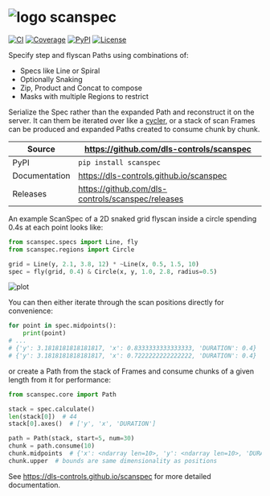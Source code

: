 # ![logo][] scanspec

[![CI](https://github.com/dls-controls/scanspec/actions/workflows/code.yml/badge.svg)](https://github.com/dls-controls/scanspec/actions/workflows/code.yml)
[![Coverage](https://codecov.io/gh/dls-controls/scanspec/branch/master/graph/badge.svg)](https://codecov.io/gh/dls-controls/scanspec)
[![PyPI](https://img.shields.io/pypi/v/scanspec.svg)](https://pypi.org/project/scanspec)
[![License](https://img.shields.io/badge/License-Apache%202.0-blue.svg)](https://opensource.org/licenses/Apache-2.0)

Specify step and flyscan Paths using combinations of:

- Specs like Line or Spiral
- Optionally Snaking
- Zip, Product and Concat to compose
- Masks with multiple Regions to restrict

Serialize the Spec rather than the expanded Path and reconstruct it on the
server. It can them be iterated over like a [cycler][], or a stack of scan Frames
can be produced and expanded Paths created to consume chunk by chunk.

[cycler]: https://matplotlib.org/cycler/

Source          | <https://github.com/dls-controls/scanspec>
---             | ---
PyPI            | `pip install scanspec`
Documentation   | <https://dls-controls.github.io/scanspec>
Releases        | <https://github.com/dls-controls/scanspec/releases>

An example ScanSpec of a 2D snaked grid flyscan inside a circle spending 0.4s at
each point looks like:

```python
from scanspec.specs import Line, fly
from scanspec.regions import Circle

grid = Line(y, 2.1, 3.8, 12) * ~Line(x, 0.5, 1.5, 10)
spec = fly(grid, 0.4) & Circle(x, y, 1.0, 2.8, radius=0.5)
```

![plot][]

You can then either iterate through the scan positions directly for convenience:

```python
for point in spec.midpoints():
    print(point)
# ...
# {'y': 3.1818181818181817, 'x': 0.8333333333333333, 'DURATION': 0.4}
# {'y': 3.1818181818181817, 'x': 0.7222222222222222, 'DURATION': 0.4}
```

or create a Path from the stack of Frames and consume chunks of a given length
from it for performance:

```python
from scanspec.core import Path

stack = spec.calculate()
len(stack[0])  # 44
stack[0].axes()  # ['y', 'x', 'DURATION']

path = Path(stack, start=5, num=30)
chunk = path.consume(10)
chunk.midpoints  # {'x': <ndarray len=10>, 'y': <ndarray len=10>, 'DURATION': <ndarray len=10>}
chunk.upper  # bounds are same dimensionality as positions
```

<!--
Anything below this line is used when viewing README.md and will be replaced
when included in index.md
-->

[plot]: https://raw.githubusercontent.com/dls-controls/scanspec/master/docs/images/plot_spec.png
[logo]: https://raw.githubusercontent.com/dls-controls/scanspec/master/docs/images/scanspec-logo.svg

See https://dls-controls.github.io/scanspec for more detailed documentation.

